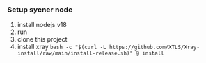 ### Setup sycner node
1. install nodejs v18
2. run 
1. clone this project
2. install xray `bash -c "$(curl -L https://github.com/XTLS/Xray-install/raw/main/install-release.sh)" @ install`
